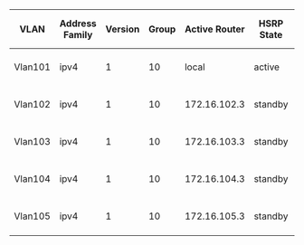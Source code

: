 
| VLAN | Address Family | Version | Group | Active Router | HSRP State | Preempt | IPv4 Address | Virtual IP Learn | Priority | Session Name | Standby IP Address | Standby Router | Hello Timer | Hold Timer | Virtual MAC | Use BIA |
| ---- | -------------- | ------- | ----- | ------------- | ---------- | ------- | ------------ | ---------------- | -------- | ------------ | ------------------ | -------------- | ----------- | ---------- | ----------- | ------- |
| Vlan101 | ipv4 | 1 | 10 | local | active |  | 172.16.101.1 | False | 100 | hsrp-Vlan101-10 | 172.16.101.3 | 172.16.101.3 | 3 | 10 | 0000.0c07.ac0a | False |
| Vlan102 | ipv4 | 1 | 10 | 172.16.102.3 | standby |  | 172.16.102.1 | False | 100 | hsrp-Vlan102-10 |  | local | 3 | 10 | 0000.0c07.ac0a | False |
| Vlan103 | ipv4 | 1 | 10 | 172.16.103.3 | standby |  | 172.16.103.1 | False | 100 | hsrp-Vlan103-10 |  | local | 3 | 10 | 0000.0c07.ac0a | False |
| Vlan104 | ipv4 | 1 | 10 | 172.16.104.3 | standby |  | 172.16.104.1 | False | 100 | hsrp-Vlan104-10 |  | local | 3 | 10 | 0000.0c07.ac0a | False |
| Vlan105 | ipv4 | 1 | 10 | 172.16.105.3 | standby |  | 172.16.105.1 | False | 100 | hsrp-Vlan105-10 |  | local | 3 | 10 | 0000.0c07.ac0a | False |
